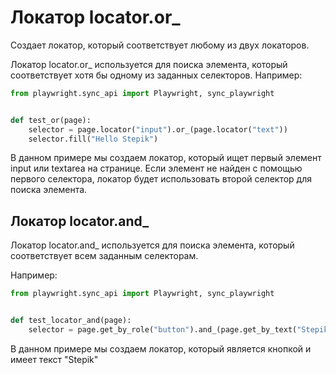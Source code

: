 # Локатор locator.or_

Создает локатор, который соответствует любому из двух локаторов.

Локатор locator.or_ используется для поиска элемента, который соответствует хотя бы одному из заданных селекторов.
Например:

```python
from playwright.sync_api import Playwright, sync_playwright


def test_or(page):
    selector = page.locator("input").or_(page.locator("text"))
    selector.fill("Hello Stepik")
```

В данном примере мы создаем локатор, который ищет первый элемент input или textarea на странице. Если элемент не найден
с помощью первого селектора, локатор будет использовать второй селектор для поиска элемента.

## Локатор locator.and_

Локатор locator.and_ используется для поиска элемента, который соответствует всем заданным селекторам.

Например:

```python
from playwright.sync_api import Playwright, sync_playwright


def test_locator_and(page):
    selector = page.get_by_role("button").and_(page.get_by_text("Stepik"))
```

В данном примере мы создаем локатор, который является кнопкой и имеет текст "Stepik"
